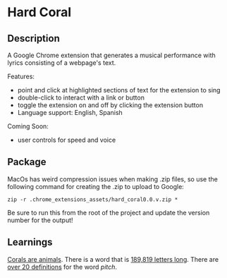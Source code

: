 # Hard Coral

## Description
A Google Chrome extension that generates a musical performance with lyrics consisting of a webpage's text.

Features:

- point and click at highlighted sections of text for the extension to sing
- double-click to interact with a link or button
- toggle the extension on and off by clicking the extension button
- Language support: English, Spanish

Coming Soon:
- user controls for speed and voice

## Package
MacOs has weird compression issues when making .zip files, so use the following command for creating the .zip to upload to Google:

    zip -r .chrome_extensions_assets/hard_coral0.0.v.zip *

Be sure to run this from the root of the project and update the version number for the output!

## Learnings

[Corals are animals](https://oceanservice.noaa.gov/facts/coral.html).
There is a word that is [189,819 letters long](https://en.wikipedia.org/wiki/Longest_word_in_English).
There are [over 20 definitions](https://www.merriam-webster.com/dictionary/pitch) for the word _pitch_.
